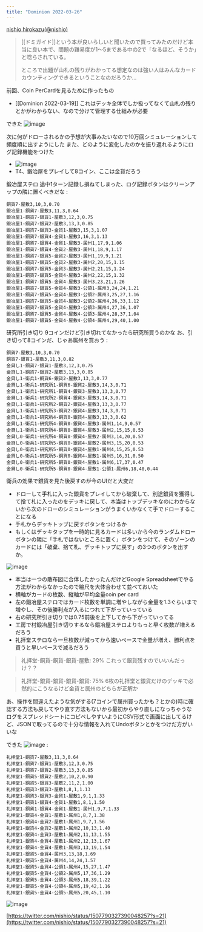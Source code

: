 ```yaml
---
title: "Dominion 2022-03-26"
---
```


[nishio hirokazu(@nishio)](https://twitter.com/nishio/status/1507455004252127238)
> [[ドミガイド]]という本が良いらしいと聞いたので買ってみたのだけど本当に良い本で、問題の難易度が1〜5まである中の2で「なるほど、そうか」と唸らされている。
>
> ところで出題が山札の残りがわかってる想定なのは強い人はみんなカードカウンティングできるということなのだろうか…

前回、Coin PerCardを見るために作ったもの
- [[Dominion 2022-03-19]]
これはデッキ全体でしか扱ってなくて山札の残りとかがわからない、なので分けて管理する仕組みが必要

できた
![image](https://gyazo.com/33c3fdfeec2205236dae869f34a14219/thumb/1000)

次に何がドローされるかの予想が大事みたいなので10万回シミュレーションして頻度順に出すようにした
また、どのように変化したのかを振り返れるようにログ記録機能をつけた
- ![image](https://gyazo.com/db981d8ae40bf9c66c861103ec47eeb0/thumb/1000)
- T4、鍛冶屋をプレイして8コイン、ここは金貨だろう

鍛冶屋ステロ
途中1ターン記録し損ねてしまった、ログ記録ボタンはクリーンアップの隣に置くべきだな
:

```
銅貨7-屋敷3,10,3,0.70
鍛冶屋1-銅貨7-屋敷3,11,3,0.64
鍛冶屋1-銅貨7-銀貨1-屋敷3,12,3,0.75
鍛冶屋1-銅貨7-銀貨2-屋敷3,13,3,0.85
鍛冶屋1-銅貨7-銀貨3-金貨1-屋敷3,15,3,1.07
鍛冶屋1-銅貨7-銀貨4-金貨1-屋敷3,16,3,1.13
鍛冶屋1-銅貨7-銀貨4-金貨1-屋敷3-属州1,17,9,1.06
鍛冶屋1-銅貨7-銀貨4-金貨2-屋敷3-属州1,18,9,1.17
鍛冶屋1-銅貨7-銀貨5-金貨2-屋敷3-属州1,19,9,1.21
鍛冶屋1-銅貨7-銀貨5-金貨2-屋敷3-属州2,20,15,1.15
鍛冶屋1-銅貨7-銀貨5-金貨3-屋敷3-属州2,21,15,1.24
鍛冶屋1-銅貨7-銀貨5-金貨4-屋敷3-属州2,22,15,1.32
鍛冶屋1-銅貨7-銀貨5-金貨4-屋敷3-属州3,23,21,1.26
鍛冶屋1-銅貨7-銀貨5-金貨4-屋敷3-公領1-属州3,24,24,1.21
鍛冶屋1-銅貨7-銀貨5-金貨4-屋敷3-公領2-属州3,25,27,1.16
鍛冶屋1-銅貨7-銀貨5-金貨4-屋敷3-公領2-属州4,26,33,1.12
鍛冶屋1-銅貨7-銀貨5-金貨4-屋敷3-公領3-属州4,27,36,1.07
鍛冶屋1-銅貨7-銀貨5-金貨4-屋敷4-公領3-属州4,28,37,1.04
鍛冶屋1-銅貨7-銀貨5-金貨4-屋敷4-公領4-属州4,29,40,1.00
```


研究所引き切り
9コインだけど引き切れてなかったら研究所買うのかな
お、引き切って8コインだ、じゃあ属州を買おう
:

```
銅貨7-屋敷3,10,3,0.70
銅貨7-銀貨1-屋敷3,11,3,0.82
金貸し1-銅貨7-銀貨1-屋敷3,12,3,0.75
金貸し1-銅貨7-銀貨2-屋敷3,13,3,0.85
金貸し1-衛兵1-銅貨6-銀貨2-屋敷3,13,3,0.77
金貸し1-衛兵1-研究所1-銅貨6-銀貨2-屋敷3,14,3,0.71
金貸し1-衛兵1-研究所1-銅貨4-銀貨3-屋敷3,13,3,0.77
金貸し1-衛兵1-研究所2-銅貨4-銀貨3-屋敷3,14,3,0.71
金貸し1-衛兵1-研究所2-銅貨2-銀貨4-屋敷3,13,3,0.77
金貸し1-衛兵1-研究所3-銅貨2-銀貨4-屋敷3,14,3,0.71
金貸し1-衛兵1-研究所4-銅貨0-銀貨4-屋敷3,13,3,0.62
金貸し1-衛兵1-研究所4-銅貨0-銀貨4-屋敷3-属州1,14,9,0.57
金貸し1-衛兵1-研究所4-銅貨0-銀貨4-屋敷3-属州2,15,15,0.53
金貸し0-衛兵1-研究所4-銅貨0-銀貨4-屋敷2-属州3,14,20,0.57
金貸し0-衛兵1-研究所5-銅貨0-銀貨4-屋敷2-属州3,15,20,0.53
金貸し0-衛兵1-研究所5-銅貨0-銀貨4-屋敷1-属州4,15,25,0.53
金貸し0-衛兵1-研究所5-銅貨0-銀貨4-屋敷1-属州5,16,31,0.50
金貸し0-衛兵1-研究所5-銅貨0-銀貨4-屋敷1-属州6,17,37,0.47
金貸し0-衛兵1-研究所5-銅貨0-銀貨4-屋敷1-公領1-属州6,18,40,0.44
```


衛兵の効果で銀貨を見た後戻すのが今のUIだと大変だ
- ドローして手札に入った銀貨をプレイしてから破棄して、別途銀貨を獲得して捨て札に入ったのをデッキに戻して、本当はトップデッキなのにわからないから次のドローのシミュレーションがうまくいかなくて手でドローすることになる
- 手札からデッキトップに戻すボタンをつけるか
- もしくはデッキタップを一時的に見るカードは多いから今のランダムドローボタンの隣に「手札ではないところに置く」ボタンをつけて、そのゾーンのカードには「破棄、捨て札、デッキトップに戻す」の3つのボタンを出すか。

![image](https://gyazo.com/cd66fa8098b0236b28b7e47c426ee945/thumb/1000)
- 本当は一つの散布図に合体したかったんだけどGoogle Spreadsheetでやる方法がわからなかったので縮尺を大体合わせて並べておいた
- 横軸がカードの枚数、縦軸が平均金量coin per card
- 左の鍛冶屋ステロではカード枚数を単調に増やしながら金量を1.3ぐらいまで増やし、その後勝利点が入るにつれて下がっていっている
- 右の研究所引き切りでは0.75前後を上下してから下がっていってる
- 工房で村鍛冶屋引き切りするなら鍛冶屋ステロよりもっと早く枚数が増えるだろう
- 礼拝堂ステロなら一旦枚数が減ってから速いペースで金量が増え、勝利点を買うと早いペースで減るだろう

> 礼拝堂-銅貨-銅貨-銀貨-屋敷: 29%
これって銀貨残すのでいいんだっけ？？

> 礼拝堂-銀貨-銀貨-銀貨-銀貨: 75%
6枚の礼拝堂と銀貨だけのデッキで必然的にこうなるけど金貨と属州のどちらが正解か

あ、操作を間違えたような気がする(7コインで属州買ったかも？とかの)時に確認する方法も戻してやり直す方法もないから最初からやり直しになっちゃうな
ログをスプレッドシートにコピペしやすいようにCSV形式で画面に出してるけど、JSONで取ってるので十分な情報を入れてUndoボタンとかをつけだ方がいいな

できた
![image](https://gyazo.com/553467cecca0181455816d71447e7267/thumb/1000)
:

```
礼拝堂1-銅貨7-屋敷3,11,3,0.64
礼拝堂1-銅貨7-銀貨1-屋敷3,12,3,0.75
礼拝堂1-銅貨7-銀貨2-屋敷3,13,3,0.85
礼拝堂1-銅貨5-銀貨2-屋敷2,10,2,0.90
礼拝堂1-銅貨5-銀貨3-屋敷2,11,2,1.00
礼拝堂1-銅貨3-銀貨3-屋敷1,8,1,1.13
礼拝堂1-銅貨3-銀貨3-金貨1-屋敷1,9,1,1.33
礼拝堂1-銅貨1-銀貨4-金貨1-屋敷1,8,1,1.50
礼拝堂1-銅貨1-銀貨4-金貨1-屋敷1-属州1,9,7,1.33
礼拝堂1-銀貨4-金貨1-屋敷1-属州1,8,7,1.38
礼拝堂1-銀貨4-金貨2-屋敷1-属州1,9,7,1.56
礼拝堂1-銀貨4-金貨2-屋敷1-属州2,10,13,1.40
礼拝堂1-銀貨4-金貨3-屋敷1-属州2,11,13,1.55
礼拝堂1-銀貨4-金貨4-屋敷1-属州2,12,13,1.67
礼拝堂1-銀貨4-金貨4-屋敷1-属州3,13,19,1.54
礼拝堂1-銀貨5-金貨4-属州3,13,18,1.69
礼拝堂1-銀貨5-金貨4-属州4,14,24,1.57
礼拝堂1-銀貨5-金貨4-公領1-属州4,15,27,1.47
礼拝堂1-銀貨5-金貨4-公領2-属州5,17,36,1.29
礼拝堂1-銀貨5-金貨4-公領3-属州5,18,39,1.22
礼拝堂1-銀貨5-金貨4-公領4-属州5,19,42,1.16
礼拝堂1-銀貨5-金貨4-公領5-属州5,20,45,1.10
```


![image](https://gyazo.com/df623f503ac930a4ad9c1675dd83165d/thumb/1000)

[https://twitter.com/nishio/status/1507790327390048257?s=21](https://twitter.com/nishio/status/1507790327390048257?s=21)

